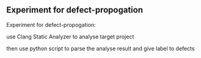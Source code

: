 ## Experiment for defect-propogation

Experiment for defect-propogation:

use Clang Static Analyzer to analyse target project

then use python script to parse the analyse result and give label to defects

